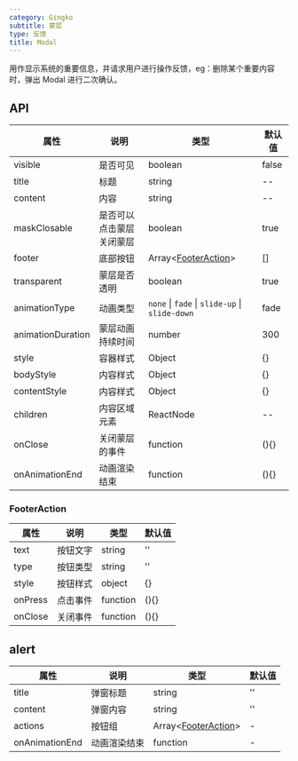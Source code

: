 ```yaml
---
category: Gingko
subtitle: 蒙层
type: 反馈
title: Modal
---
```


用作显示系统的重要信息，并请求用户进行操作反馈，eg：删除某个重要内容时，弹出 Modal 进行二次确认。

## API

| 属性 | 说明 | 类型 | 默认值 |
| --- | --- | --- | --- |
| visible | 是否可见 | boolean | false |
| title | 标题 | string | -- |
| content | 内容 | string | -- |
| maskClosable | 是否可以点击蒙层关闭蒙层 | boolean | true |
| footer | 底部按钮 | Array<[FooterAction](#footeraction)\> | [] |
| transparent | 蒙层是否透明 | boolean | true |
| animationType | 动画类型 | `none` \| `fade` \| `slide-up` \| `slide-down` | fade |
| animationDuration | 蒙层动画持续时间 | number | 300 |
| style | 容器样式 | Object | {} |
| bodyStyle | 内容样式 | Object | {} |
| contentStyle | 内容样式 | Object | {} |
| children | 内容区域元素 | ReactNode | -- |
| onClose | 关闭蒙层的事件 | function | (){} |
| onAnimationEnd | 动画渲染结束 | function | (){} |

### FooterAction

| 属性    | 说明     | 类型     | 默认值 |
| ------- | -------- | -------- | ------ |
| text    | 按钮文字 | string   | ''     |
| type    | 按钮类型 | string   | ''     |
| style   | 按钮样式 | object   | {}     |
| onPress | 点击事件 | function | (){}   |
| onClose | 关闭事件 | function | (){}   |

## alert

| 属性           | 说明         | 类型                                  | 默认值 |
| -------------- | ------------ | ------------------------------------- | ------ |
| title          | 弹窗标题     | string                                | ''     |
| content        | 弹窗内容     | string                                | ''     |
| actions        | 按钮组       | Array<[FooterAction](#footeraction)\> | -      |
| onAnimationEnd | 动画渲染结束 | function                              | -      |
